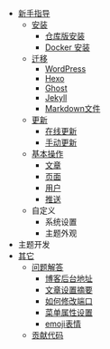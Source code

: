 - [新手指导](https://github.com/75team/firekylin/wiki)
    - [安装](https://github.com/75team/firekylin/wiki/安装)
        - [仓库版安装](https://github.com/75team/firekylin/wiki/仓库版安装)
        - [Docker 安装](https://xlange.com/post/first-post.html)
    - [迁移](https://github.com/75team/firekylin/wiki/导入)
        - [WordPress](https://github.com/75team/firekylin/wiki/导入#wordpress)
        - [Hexo](https://github.com/75team/firekylin/wiki/导入#hexo)
        - [Ghost](https://github.com/75team/firekylin/wiki/导入#ghost)
        - [Jekyll](https://github.com/75team/firekylin/wiki/导入#jekyll)
        - [Markdown文件](https://github.com/75team/firekylin/wiki/导入#markdown文件)
    - [更新](https://github.com/75team/firekylin/wiki/更新)
        - [在线更新](https://github.com/75team/firekylin/wiki/更新#在线更新)
        - [手动更新](https://github.com/75team/firekylin/wiki/更新#手动更新)
    - [基本操作](https://github.com/75team/firekylin/wiki/文章)
        - [文章](https://github.com/75team/firekylin/wiki/文章)
        - [页面](https://github.com/75team/firekylin/wiki/页面)
        - [用户](https://github.com/75team/firekylin/wiki/用户)
        - [推送](https://github.com/75team/firekylin/wiki/推送)
    - 自定义
        - 系统设置
        - 主题外观
- 主题开发
- [其它](https://github.com/75team/firekylin/wiki/问题解答)
    - [问题解答](https://github.com/75team/firekylin/wiki/问题解答)
        - [博客后台地址](https://github.com/75team/firekylin/wiki/问题解答#博客后台地址是什么？)
        - [文章设置摘要](https://github.com/75team/firekylin/wiki/问题解答#文章如何设置摘要？)
        - [如何修改端口](https://github.com/75team/firekylin/wiki/问题解答#如何修改端口？)
        - [菜单属性设置](https://github.com/75team/firekylin/wiki/问题解答#后台菜单设置的菜单属性是什么？)
        - [emoji表情](https://github.com/75team/firekylin/wiki/问题解答#如何添加emoji表情支持？)
    - [贡献代码](https://github.com/75team/firekylin/wiki/贡献代码)